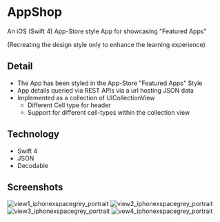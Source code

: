 # AppShop
An iOS (Swift 4) App-Store style App for showcasing "Featured Apps"

(Recreating the design style only to enhance the learning experience)

## Detail
- The App has been styled in the App-Store "Featured Apps" Style
- App details queried via REST APIs via a url hosting JSON data
- Implemented as a collection of UICollectionView
  - Different Cell type for header
  - Support for different cell-types within the collection view

## Technology
- Swift 4
- JSON
- Decodable


## Screenshots
![view1_iphonexspacegrey_portrait](https://user-images.githubusercontent.com/38988531/40573257-2bad9f74-6073-11e8-9362-c848fbff3507.png)
![view2_iphonexspacegrey_portrait](https://user-images.githubusercontent.com/38988531/40573258-2bc62bac-6073-11e8-96c1-439b5627944d.png)
![view3_iphonexspacegrey_portrait](https://user-images.githubusercontent.com/38988531/40573259-2becaaac-6073-11e8-91e4-c5d46f1c4d6d.png)
![vew4_iphonexspacegrey_portrait](https://user-images.githubusercontent.com/38988531/40573256-2b953dd0-6073-11e8-8ca9-affc5db4bc1a.png)
